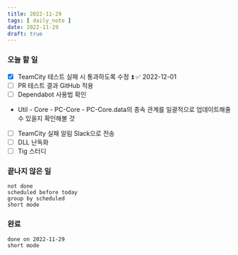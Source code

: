 ```yaml
---
title: 2022-11-29
tags: [ daily_note ]
date: 2022-11-29
draft: true
---
```

### 오늘 할 일
- [x] TeamCity 테스트 실패 시 통과하도록 수정 ⏫ ✅ 2022-12-01
- [ ] PR 테스트 결과 GitHub 적용
- [ ] Dependabot 사용법 확인
- Util - Core - PC-Core - PC-Core.data의 종속 관계를 일괄적으로 
  업데이트해줄 수 있을지 확인해볼 것
- [ ] TeamCity 실패 알림 Slack으로 전송
- [ ] DLL 난독화
- [ ] Tig 스터디

### 끝나지 않은 일
```tasks
not done
scheduled before today
group by scheduled
short mode
```

### 완료
```tasks
done on 2022-11-29
short mode
```
